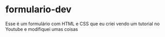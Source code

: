 # formulario-dev
Esse é um formulário com HTML e CSS que eu criei vendo um tutorial no Youtube e modifiquei umas coisas

